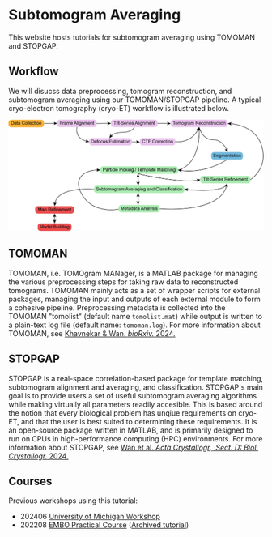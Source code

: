 # Subtomogram Averaging

This website hosts tutorials for subtomogram averaging using TOMOMAN and STOPGAP.

## Workflow

We will disucss data preprocessing, tomogram reconstruction, and subtomogram averaging using our TOMOMAN/STOPGAP pipeline.
A typical cryo-electron tomography (cryo-ET) workflow is illustrated below.

![workflow](images/workflow.png)

## TOMOMAN

TOMOMAN, i.e. TOMOgram MANager, is a MATLAB package for managing the various preprocessing steps for taking raw data to reconstructed tomograms.
TOMOMAN mainly acts as a set of wrapper scripts for external packages, managing the input and outputs of each external module to form a cohesive pipeline.
Preprocessing metadata is collected into the TOMOMAN "tomolist" (default name `tomolist.mat`) while output is written to a plain-text log file (default name: `tomoman.log`).
For more information about TOMOMAN, see [Khavnekar & Wan. _bioRxiv._ 2024.](https://www.biorxiv.org/content/10.1101/2024.05.02.589639v1)

## STOPGAP

STOPGAP is a real-space correlation-based package for template matching, subtomogram alignment and averaging, and classification. 
STOPGAP's main goal is to provide users a set of useful subtomogram averaging algorithms while making virtually all parameters readily accesible. 
This is based around the notion that every biological problem has unqiue requirements on cryo-ET, and that the user is best suited to determining these requirements.
It is an open-source package written in MATLAB, and is primarily designed to run on CPUs in high-performance computing (HPC) environments. 
For more information about STOPGAP, see [Wan et al. _Acta Crystallogr., Sect. D: Biol. Crystallogr._ 2024.](https://doi.org/10.1107/S205979832400295X)

## Courses

Previous workshops using this tutorial:

* 202406 [University of Michigan Workshop](https://www.lsi.umich.edu/events/2024-06/2024-cryo-electron-tomography-data-processing-workshop)
* 202208 [EMBO Practical Course](https://www.embl.org/about/info/course-and-conference-office/events/cry22-01/) ([Archived tutorial](https://github.com/sagarbiophysics/Subtomo-tutorials/tree/main))
